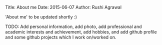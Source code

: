 Title: About me
Date: 2015-06-07
Author: Rushi Agrawal

'About me' to be updated shortly :)

TODO: Add personal information, add photo, add professional and academic
interests and achievement, add hobbies, and add github profile and some
github projects which I work on/worked on.
